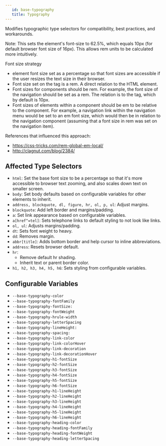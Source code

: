 ```yaml
---
   id: base-typography 
   title: Typography
---
```


Modifies typographic type selectors for compatibility, best practices, and workarounds.

Note: This sets the <html> element's font-size to 62.5%, which
equals 10px (for default browser font size of 16px).
This allows rem units to be calculated more intuitively.

Font size strategy
- <html> element font size set as a percentage so that font sizes are accessible
  if the user resizes the text size in their browser.
- Font size set on the <body> tag is a rem. A direct relation to the HTML element.
- Font sizes for components should be rem. For example, the font size of the navigation
  should be set as a rem. The relation is to the <html> tag, which by default is 10px.
- Font sizes of elements within a component should be em to be relative to the component.
  For example, a navigation link within the navigation menu would be set to an em font size,
  which would then be in relation to the navigation component (assuming that a font size in rem
  was set on the navigation item).

References that influenced this approach:
* https://css-tricks.com/rem-global-em-local/ 
* http://clagnut.com/blog/2384/


## Affected Type Selectors

* `html`: Set the base font size to be a percentage so that it's more accessible to browser text zooming, and also scales down text on smaller screen.
* `body`: Set body defaults based on configurable variables for other elements to inherit.
* `address, blockquote, dl, figure, hr, ol, p, ul`: Adjust margins.
* `blockquote`: Add left border and margins/padding.
* `a`: Set link appearance based on configurable variables.
* `a[href^=tel]`: Sets telephone links to default styling to not look like links.
* `ol, ul`: Adjusts margins/padding.
* `dt`: Sets font weight to heavy.
* `dd`: Removes margin.
* `abbr[title]`: Adds bottom border and help cursor to inline abbreviations.
* `address`: Resets browser default.
* `hr`: 
    * Remove default hr shading.
    * Inherit text or parent border color.
* `h1, h2, h3, h4, h5, h6`: Sets styling from configurable variables.


## Configurable Variables

* `--base-typography-color`
* `--base-typography-fontFamily`
* `--base-typography-fontSize: `
* `--base-typography-fontWeight`
* `--base-typography-hrule-width`
* `--base-typography-letterSpacing`
* `--base-typography-lineHeight: `
* `--base-typography-spacing: `
* `--base-typography-link-color`
* `--base-typography-link-colorHover`
* `--base-typography-link-decoration`
* `--base-typography-link-decorationHover`
* `--base-typography-h1-fontSize`
* `--base-typography-h2-fontSize`
* `--base-typography-h3-fontSize`
* `--base-typography-h4-fontSize`
* `--base-typography-h5-fontSize`
* `--base-typography-h6-fontSize`
* `--base-typography-h1-lineHeight`
* `--base-typography-h2-lineHeight`
* `--base-typography-h3-lineHeight`
* `--base-typography-h4-lineHeight`
* `--base-typography-h5-lineHeight`
* `--base-typography-h6-lineHeight`
* `--base-typography-heading-color`
* `--base-typography-heading-fontFamily`
* `--base-typography-heading-fontWeight`
* `--base-typography-heading-letterSpacing`